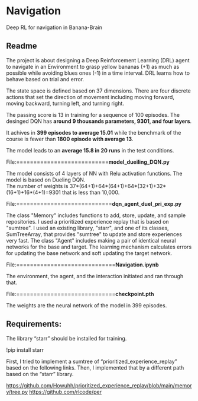# Navigation
Deep RL for navigation in Banana-Brain

## Readme

The project is about designing a Deep Reinforcement Learning (DRL) agent to navigate in an Environment to grasp yellow bananas (+1) as much as possible while avoiding blues ones (-1) in a time interval. DRL learns how to behave based on trial and error.

The state space is defined based on 37 dimensions. There are four discrete actions that set the direction of movement including moving forward, moving backward, turning left, and turning right.    

The passing score is 13 in training for a sequence of 100 episodes. The desinged DQN has **around 9 thousands parameters, 9301,  and four layers**.

It achives in **399 episodes to average 15.01** while the benchmark of the course is fewer than **1800 episode with average 13**.

The model leads to an **average 15.8 in 20 runs** in the test conditions.




File:===========================**model_dueiling_DQN.py**

The model consists of 4 layers of NN with Relu activation functions. The model is based on Dueling DQN.  
The number of weights is 37*(64+1)+64*(64+1)+64*(32+1)+32*(16+1)+16*(4+1)=9301 that is less than 10,000.

File:============================**dqn_agent_duel_pri_exp.py**

The class "Memory" includes functions to add, store, update, and sample repositories. I used a prioritized experience replay that is based on "sumtree". 
I used an existing library, "starr", and one of its classes, SumTreeArray, that provides "sumtree" to update and store experiences very fast.
The class "Agent" includes making a pair of identical neural networks for the base and target. 
The learning mechanism calculates errors for updating the base network and soft updating the target network.

File:=============================**Navigation.ipynb**

The environment, the agent, and the interaction initiated and ran through that.

File:=============================**checkpoint.pth**

The weights are the neural network of the model in 399 episodes.



## Requirements:


The library “starr” should be installed for training.

!pip install starr

First, I tried to implement a sumtree  of “prioritized_experience_replay” based on the following links. Then, I implemented that by a different path based on the “starr” library.
 
https://github.com/Howuhh/prioritized_experience_replay/blob/main/memory/tree.py
https://github.com/rlcode/per
